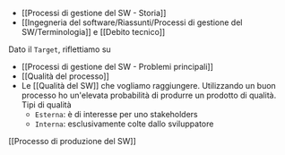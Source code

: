 - [[Processi di gestione del SW - Storia]]
- [[Ingegneria del software/Riassunti/Processi di gestione del SW/Terminologia]] e [[Debito tecnico]]

Dato il `Target`, riflettiamo su
- [[Processi di gestione del SW - Problemi principali]]
- [[Qualità del processo]]
- Le [[Qualità del SW]] che vogliamo raggiungere. 
	Utilizzando un buon processo ho un'elevata probabilità di produrre un prodotto di qualità. 
	Tipi di qualità
	- `Esterna`: è di interesse per uno stakeholders
	- `Interna`: esclusivamente colte dallo sviluppatore

[[Processo di produzione del SW]]